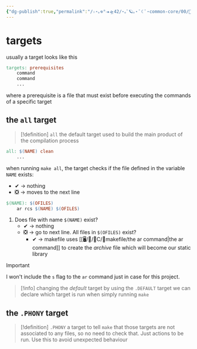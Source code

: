 ```yaml
---
{"dg-publish":true,"permalink":"/☆⋆｡𖦹°‧★🛸42/⋆｡ﾟ🪐｡⋆ ﾟ☾ ﾟ⋆common-core/00/📖libft/docs/libft makefile/","tags":["makefile","c","42madrid"]}
---
```


# targets
usually a target looks like this
```makefile
targets: prerequisites
	command
	command
	...
```
where a prerequisite is a file that must exist before executing the commands of a specific target
## the `all` target
>[!definition] `all`
>the default target used to build the main product of the compilation process

```makefile
all: $(NAME) clean
	...
```
when running `make all`, the target checks if the file defined in the variable `NAME` exists:
- ✔ -> nothing
- ❎ -> moves to the next line
```makefile
$(NAME): $(OFILES)
	ar rcs $(NAME) $(OFILES)
```

1. Does file with name `$(NAME)` exist?
	- ✔ -> nothing
	- ❎ -> go to next line. All files in `$(OFILES)` exist?
		- ✔ -> makefile uses [[🖥/📜/🍊C/🔨makefile/the ar command\|the ar command]] to create the *archive* file which will become our static library

>[!important] 
> I won't include the `s` flag to the `ar` command just in case for this project.

>[!info] changing the *default* target
>by using the `.DEFAULT` target we can declare which target is run when simply running `make`

## the `.PHONY` target
>[!definition] `.PHONY`
>a target to tell `make` that those targets are not associated to any files, so no need to check that. Just actions to be run.
>Use this to avoid unexpected behaviour